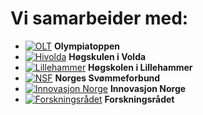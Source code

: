 # Vi samarbeider med:
* [![OLT](http://i.imgur.com/J1ams4P.png)](http://www.olympiatoppen.no) **Olympiatoppen**
* [![Hivolda](http://i.imgur.com/6I2zSSj.jpg)](http://www.hivolda.no) **Høgskulen i Volda**
* [![Lillehammer](http://i.imgur.com/0wEEvoF.jpg)](http://www.hil.no) **Høgskolen i Lillehammer**
* [![NSF](http://i.imgur.com/WORU5xW.jpg)](http://www.svomming.no) **Norges Svømmeforbund**
* [![Innovasjon Norge](http://i.imgur.com/Fdersuu.png)](http://www.innovasjonnorge.no) **Innovasjon Norge**
* [![Forskningsrådet](http://i.imgur.com/qpZ4kkS.jpg)](http://www.forskningsradet.no) **Forskningsrådet**

